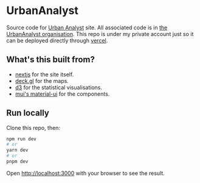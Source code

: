 # UrbanAnalyst

Source code for [Urban Analyst](https://urbananalyst.city) site. All associated
code is in [the UrbanAnalyst organisation](https://github.com/UrbanAnalyst).
This repo is under my private account just so it can be deployed directly
through [vercel](https://vercel.com).

## What's this built from?

- [nextjs](https://nextjs.org) for the site itself.
- [deck.gl](https://deck.gl) for the maps.
- [d3](https://d3js.org) for the statistical visualisations.
- [mui's material-ui](https://mui.com/material-ui/) for the components.

## Run locally

Clone this repo, then:

```bash
npm run dev
# or
yarn dev
# or
pnpm dev
```

Open [http://localhost:3000](http://localhost:3000) with your browser to see the result.
